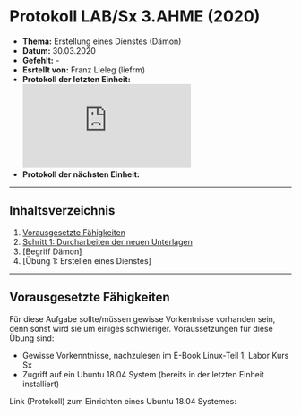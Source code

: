 # Protokoll LAB/Sx 3.AHME (2020)

* **Thema:** Erstellung eines Dienstes (Dämon) 
* **Datum:** 30.03.2020
* **Gefehlt:** -
* **Esrtellt von:** Franz Lieleg (liefrm)
* **Protokoll der letzten Einheit:**![3tes Protokol](https://github.com/HTLMechatronics/m17-3ahme-la1-sx/blob/liefrm17/SxLab%20Protokolle/protokoll-3_liefrm_2020-3-25.md)
* **Protokoll der nächsten Einheit:**

------------------------------------------------------------------------------------------------------------------------
## Inhaltsverzeichnis 

1) [Vorausgesetzte Fähigkeiten](#vorausgesetzte-fähigkeiten)
1) [Schritt 1: Durcharbeiten der neuen Unterlagen](#schritt-1-durcharbeiten-der-neuen-unterlagen)
1) [Begriff Dämon]
1) [Übung 1: Erstellen eines Dienstes]

------------------------------------------------------------------------------------------------------------------------------
## Vorausgesetzte Fähigkeiten

Für diese Aufgabe sollte/müssen gewisse Vorkentnisse vorhanden sein, denn sonst wird sie um einiges schwieriger.
Voraussetzungen für diese Übung sind: 
 * Gewisse Vorkenntnisse, nachzulesen im E-Book Linux-Teil 1, Labor Kurs Sx
 * Zugriff auf ein Ubuntu 18.04 System (bereits in der letzten Einheit installiert)
 
Link (Protokoll) zum Einrichten eines Ubuntu 18.04 Systemes:
   
  
